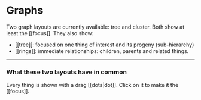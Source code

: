 # Graphs

Two graph layouts are currently available: tree and cluster. Both show at least the [[focus]]. They also show:
- [[tree]]: focused on one thing of interest and its progeny (sub-hierarchy)
- [[rings]]: immediate relationships: children, parents and related things.

---
### What these two layouts have in common

Every thing is shown with a drag [[dots|dot]]. Click on it to make it the [[focus]].
